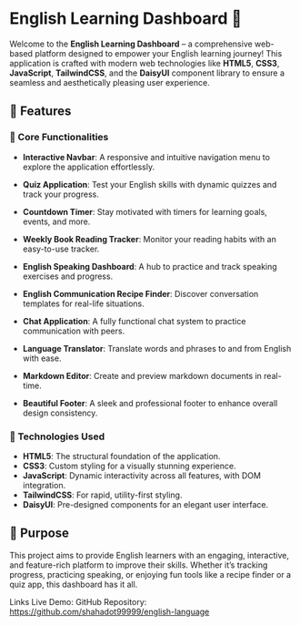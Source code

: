 # English Learning Dashboard 🚀  

Welcome to the **English Learning Dashboard** – a comprehensive web-based platform designed to empower your English learning journey! This application is crafted with modern web technologies like **HTML5**, **CSS3**, **JavaScript**, **TailwindCSS**, and the **DaisyUI** component library to ensure a seamless and aesthetically pleasing user experience.  

## 🌟 Features  

### 🔹 Core Functionalities  
- **Interactive Navbar**: A responsive and intuitive navigation menu to explore the application effortlessly. 

- **Quiz Application**: Test your English skills with dynamic quizzes and track your progress.  

- **Countdown Timer**: Stay motivated with timers for learning goals, events, and more.  
- **Weekly Book Reading Tracker**: Monitor your reading habits with an easy-to-use tracker.  
- **English Speaking Dashboard**: A hub to practice and track speaking exercises and progress.  

- **English Communication Recipe Finder**: Discover conversation templates for real-life situations. 

- **Chat Application**: A fully functional chat system to practice communication with peers.  
- **Language Translator**: Translate words and phrases to and from English with ease.  
- **Markdown Editor**: Create and preview markdown documents in real-time.  
- **Beautiful Footer**: A sleek and professional footer to enhance overall design consistency.  

### 🔹 Technologies Used  
- **HTML5**: The structural foundation of the application.  
- **CSS3**: Custom styling for a visually stunning experience.  
- **JavaScript**: Dynamic interactivity across all features, with DOM integration.  
- **TailwindCSS**: For rapid, utility-first styling.  
- **DaisyUI**: Pre-designed components for an elegant user interface.  

## 🎯 Purpose  
This project aims to provide English learners with an engaging, interactive, and feature-rich platform to improve their skills. Whether it’s tracking progress, practicing speaking, or enjoying fun tools like a recipe finder or a quiz app, this dashboard has it all.  


Links
Live Demo: 
GitHub Repository: https://github.com/shahadot99999/english-language